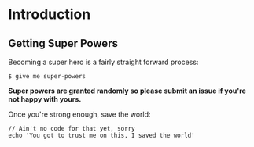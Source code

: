 # Introduction

## Getting Super Powers

Becoming a super hero is a fairly straight forward process:

```
$ give me super-powers
```

**Super powers are granted randomly so please submit an issue if you're not happy with yours.**

Once you're strong enough, save the world:

```
// Ain't no code for that yet, sorry
echo 'You got to trust me on this, I saved the world'
```



